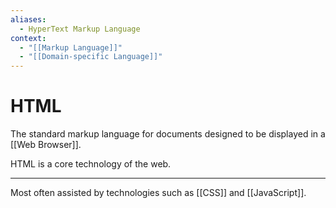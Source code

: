 ```yaml
---
aliases:
  - HyperText Markup Language
context:
  - "[[Markup Language]]"
  - "[[Domain-specific Language]]"
---
```


# HTML

The standard markup language for documents designed to be displayed in a [[Web Browser]].

HTML is a core technology of the web.

---

Most often assisted by technologies such as [[CSS]] and [[JavaScript]].

